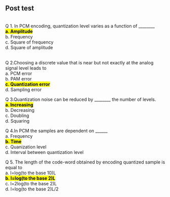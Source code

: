 ## Post test

<br>
Q 1.	In PCM encoding, quantization level varies as a function of ________<br>
<mark><b>a. Amplitude<br></b></mark>
b. Frequency<br>
c. Square of frequency<br>
d. Square of amplitude<br><br>

Q 2.Choosing a discrete value that is near but not exactly at the analog signal level leads to<br>
a. PCM error<br>
b. PAM error<br>
<mark><b>c. Quantization error<br></b></mark>
d. Sampling error<br>

Q 3.Quantization noise can be reduced by ________ the number of levels.<br>
<mark><b>a. Increasing<br></b></mark>
b. Decreasing<br>
c. Doubling<br>
d. Squaring<br>

Q 4.In PCM the samples are dependent on ______<br>
a. Frequency<br>
<mark><b>b. Time<br></b></mark>
c. Quanization level<br>
d. Interval between quantization level<br>

Q 5. The length of the code-word obtained by encoding quantized sample is equal to <br>
a. l=log(to the base 10)L<br>
<mark><b>b. l=log(to the base 2)L<br></b></mark>
c. l=2log(to the base 2)L<br>
d. l=log(to the base 2)L/2<br>
